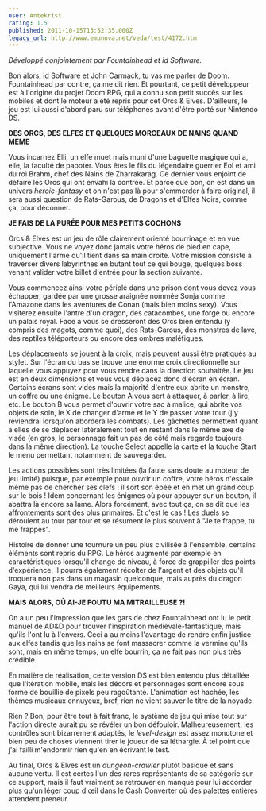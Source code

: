 ```yaml
---
user: Antekrist
rating: 1.5
published: 2011-10-15T13:52:35.000Z
legacy_url: http://www.emunova.net/veda/test/4172.htm
---
```

_Développé conjointement par Fountainhead et id Software._  

  

Bon alors, id Software et John Carmack, tu vas me parler de Doom. Fountainhead par contre, ça me dit rien. Et pourtant, ce petit développeur est à l'origine du projet Doom RPG, qui a connu son petit succès sur les mobiles et dont le moteur a été repris pour cet Orcs & Elves. D'ailleurs, le jeu est lui aussi d'abord paru sur téléphones avant d'être porté sur Nintendo DS.  

  

**DES ORCS, DES ELFES ET QUELQUES MORCEAUX DE NAINS QUAND MEME**  

Vous incarnez Elli, un elfe muet mais muni d'une baguette magique qui a, elle, la faculté de papoter. Vous êtes le fils du légendaire guerrier Eol et ami du roi Brahm, chef des Nains de Zharrakarag. Ce dernier vous enjoint de défaire les Orcs qui ont envahi la contrée. Et parce que bon, on est dans un univers _heroic-fantasy_ et on n'est pas là pour s'emmerder à faire original, il sera aussi question de Rats-Garous, de Dragons et d'Elfes Noirs, comme ça, pour déconner.  

  

**JE FAIS DE LA PURÉE POUR MES PETITS COCHONS**  

Orcs & Elves est un jeu de rôle clairement orienté bourrinage et en vue subjective. Vous ne voyez donc jamais votre héros de pied en cape, uniquement l'arme qu'il tient dans sa main droite. Votre mission consiste à traverser divers labyrinthes en butant tout ce qui bouge, quelques boss venant valider votre billet d'entrée pour la section suivante.  

Vous commencez ainsi votre périple dans une prison dont vous devez vous échapper, gardée par une grosse araignée nommée Sonja comme l'Amazone dans les aventures de Conan (mais bien moins sexy). Vous visiterez ensuite l'antre d'un dragon, des catacombes, une forge ou encore un palais royal. Face à vous se dresseront des Orcs bien entendu (y compris des magots, comme quoi), des Rats-Garous, des monstres de lave, des reptiles téléporteurs ou encore des ombres maléfiques.  

Les déplacements se jouent à la croix, mais peuvent aussi être pratiqués au stylet. Sur l'écran du bas se trouve une énorme croix directionnelle sur laquelle vous appuyez pour vous rendre dans la direction souhaitée. Le jeu est en deux dimensions et vous vous déplacez donc d'écran en écran. Certains écrans sont vides mais la majorité d'entre eux abrite un monstre, un coffre ou une énigme. Le bouton A vous sert à attaquer, à parler, à lire, etc. Le bouton B vous permet d'ouvrir votre sac à malice, qui abrite vos objets de soin, le X de changer d'arme et le Y de passer votre tour (j'y reviendrai lorsqu'on abordera les combats). Les gâchettes permettent quant à elles de se déplacer latéralement tout en restant dans le même axe de visée (en gros, le personnage fait un pas de côté mais regarde toujours dans la même direction). La touche Select appelle la carte et la touche Start le menu permettant notamment de sauvegarder.  

Les actions possibles sont très limitées (la faute sans doute au moteur de jeu limité) puisque, par exemple pour ouvrir un coffre, votre héros n'essaie même pas de chercher ses clefs : il sort son épée et en met un grand coup sur le bois ! Idem concernant les énigmes où pour appuyer sur un bouton, il abattra là encore sa lame. Alors forcément, avec tout ça, on se dit que les affrontements sont des plus primaires. Et c'est le cas ! Les duels se déroulent au tour par tour et se résument le plus souvent à "Je te frappe, tu me frappes".  

Histoire de donner une tournure un peu plus civilisée à l'ensemble, certains éléments sont repris du RPG. Le héros augmente par exemple en caractéristiques lorsqu'il change de niveau, à force de grappiller des points d'expérience. Il pourra également récolter de l'argent et des objets qu'il troquera non pas dans un magasin quelconque, mais auprès du dragon Gaya, qui lui vendra de meilleurs équipements.  

  

**MAIS ALORS, OÙ AI-JE FOUTU MA MITRAILLEUSE ?!**  

On a un peu l'impression que les gars de chez Fountainhead ont lu le petit manuel de AD&D pour trouver l'inspiration médiévale-fantastique, mais qu'ils l'ont lu à l'envers. Ceci a au moins l'avantage de rendre enfin justice aux elfes tandis que les nains se font massacrer comme la vermine qu'ils sont, mais en même temps, un elfe bourrin, ça ne fait pas non plus très crédible.  

En matière de réalisation, cette version DS est bien entendu plus détaillée que l'itération mobile, mais les décors et personnages sont encore sous forme de bouillie de pixels peu ragoûtante. L'animation est hachée, les thèmes musicaux ennuyeux, bref, rien ne vient sauver le titre de la noyade.  

Rien ? Bon, pour être tout à fait franc, le système de jeu qui mise tout sur l'action directe aurait pu se révéler un bon défouloir. Malheureusement, les contrôles sont bizarrement adaptés, le _level-design_ est assez monotone et bien peu de choses viennent tirer le joueur de sa léthargie. À tel point que j'ai failli m'endormir rien qu'en en écrivant le test.  

Au final, Orcs & Elves est un _dungeon-crawler_ plutôt basique et sans aucune vertu. Il est certes l'un des rares représentants de sa catégorie sur ce support, mais il faut vraiment se retrouver en manque pour lui accorder plus qu'un léger coup d'œil dans le Cash Converter où des palettes entières attendent preneur.